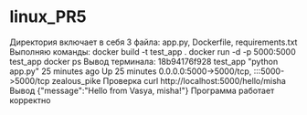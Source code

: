 # linux_PR5
Директория включает в себя 3 файла: app.py, Dockerfile, requirements.txt
Выполняю команды:
docker build -t test_app .
docker run -d -p 5000:5000 test_app
docker ps 
Вывод терминала:
18b94176f928   test_app   "python app.py"   25 minutes ago   Up 25 minutes   0.0.0.0:5000->5000/tcp, :::5000->5000/tcp   zealous_pike
Проверка 
curl http://localhost:5000/hello/misha
Вывод
{"message":"Hello from Vasya, misha!"}
Программа работает корректно
